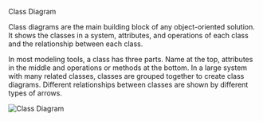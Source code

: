 Class Diagram

Class diagrams are the main building block of any object-oriented solution. It shows the classes in a system, attributes, and operations of each class and the relationship between each class.

In most modeling tools, a class has three parts. Name at the top, attributes in the middle and operations or methods at the bottom. In a large system with many related classes, classes are grouped together to create class diagrams. Different relationships between classes are shown by different types of arrows.

![Class Diagram](https://user-images.githubusercontent.com/72429535/143231928-4bcb28f4-2a81-4d1c-b86f-0a105f51a71e.jpeg)

